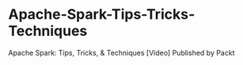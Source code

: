 # Apache-Spark-Tips-Tricks-Techniques
Apache Spark: Tips, Tricks, &amp; Techniques [Video] Published by Packt
